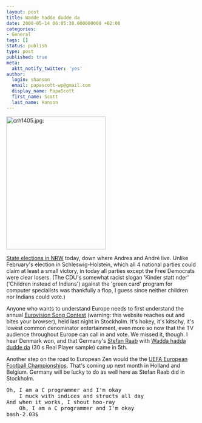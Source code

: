 ```yaml
---
layout: post
title: Wadde hadde dudde da
date: 2000-05-14 06:05:38.000000000 +02:00
categories:
- General
tags: []
status: publish
type: post
published: true
meta:
  aktt_notify_twitter: 'yes'
author:
  login: shanson
  email: papascott-wp@gmail.com
  display_name: PapaScott
  first_name: Scott
  last_name: Hanson
---
```

<p><img src="https://www.papascott.de/wordpress/wp-content/uploads/2000/05/20000514001.jpg" height="350" width="262" border="0" alt="crh1405.jpg: " /></p>
<p><a href="http://www.cnn.com/2000/WORLD/europe/05/14/germany.state.election.ap/index.html">State elections in NRW</a> today, down where Andrea and André live. Unlike February's election in Schleswig-Holstein, which all 4 national parties could claim at least a small victory, in today all parties except the Free Democrats were clear losers. (The CDU's somewhat racist slogan 'Kinder statt nder' ('Children instead of Indians') against the 'green card' program for computer specialists was thankfully a flop, I guess since neither children nor Indians could vote.)</p>
<p>Anyone who wants to understand Europe needs to first understand the annual <a href="http://www.eurosong2000.com/">Eurovision Song Contest</a> (warning: this website reaches out and bites your browser), held last night in Stockholm. It's hokey, it's kitschy, it's lowest common denominator entertainment, even more so now that the TV audience throughout Europe can call in and vote. We missed it, though. I hear Denmark won, and that Germany's <a href="http://www3.alphamusic.com/cgi-bin/alphamusic.storefront/1013185312/Product/View/0743217305925">Stefan Raab</a> with <a href="http://www1.alphamusic.com/cgi-bin/rm.pl?http://212.86.33.115:8080/pressezhl/925/305/ZXOPYLEACBKGZMHLARGHLXAECGHW.rm">Wadda hadda dudde da</a> (30 s Real Player sample) came in 5th.</p>
<p>Another step on the road to European Zen would the the <a href="http://www.euro2000.org/">UEFA European Football Championships</a>. That's coming up next month in Holland and Belgium. Germany will be lucky to do as well here as Stefan Raab did in Stockholm. </p>
<pre>Oh, I am a C programmer and I'm okay
	I muck with indices and structs all day
And when it works, I shout hoo-ray
	Oh, I am a C programmer and I'm okay
bash-2.03$</pre>
